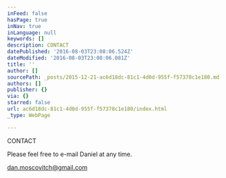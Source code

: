 ```yaml
---
inFeed: false
hasPage: true
inNav: true
inLanguage: null
keywords: []
description: CONTACT
datePublished: '2016-08-03T23:08:06.524Z'
dateModified: '2016-08-03T23:08:06.081Z'
title: ''
author: []
sourcePath: _posts/2015-12-21-ac6d18dc-81c1-4d0d-955f-f57378c1e180.md
authors: []
publisher: {}
via: {}
starred: false
url: ac6d18dc-81c1-4d0d-955f-f57378c1e180/index.html
_type: WebPage

---
```

CONTACT

Please feel free to e-mail Daniel at any time. 

dan.moscovitch@gmail.com